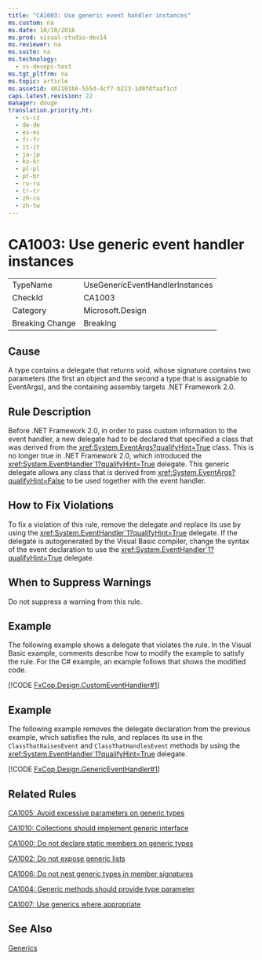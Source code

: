 ```yaml
---
title: "CA1003: Use generic event handler instances"
ms.custom: na
ms.date: 10/10/2016
ms.prod: visual-studio-dev14
ms.reviewer: na
ms.suite: na
ms.technology: 
  - vs-devops-test
ms.tgt_pltfrm: na
ms.topic: article
ms.assetid: 402101b6-555d-4cf7-b223-1d9fdfaaf1cd
caps.latest.revision: 22
manager: douge
translation.priority.ht: 
  - cs-cz
  - de-de
  - es-es
  - fr-fr
  - it-it
  - ja-jp
  - ko-kr
  - pl-pl
  - pt-br
  - ru-ru
  - tr-tr
  - zh-cn
  - zh-tw
---
```

# CA1003: Use generic event handler instances
|||  
|-|-|  
|TypeName|UseGenericEventHandlerInstances|  
|CheckId|CA1003|  
|Category|Microsoft.Design|  
|Breaking Change|Breaking|  
  
## Cause  
 A type contains a delegate that returns void, whose signature contains two parameters (the first an object and the second a type that is assignable to EventArgs), and the containing assembly targets .NET Framework 2.0.  
  
## Rule Description  
 Before .NET Framework 2.0, in order to pass custom information to the event handler, a new delegate had to be declared that specified a class that was derived from the <xref:System.EventArgs?qualifyHint=True> class. This is no longer true in .NET Framework 2.0, which introduced the <xref:System.EventHandler`1?qualifyHint=True> delegate. This generic delegate allows any class that is derived from <xref:System.EventArgs?qualifyHint=False> to be used together with the event handler.  
  
## How to Fix Violations  
 To fix a violation of this rule, remove the delegate and replace its use by using the <xref:System.EventHandler`1?qualifyHint=True> delegate. If the delegate is autogenerated by the Visual Basic compiler, change the syntax of the event declaration to use the <xref:System.EventHandler`1?qualifyHint=True> delegate.  
  
## When to Suppress Warnings  
 Do not suppress a warning from this rule.  
  
## Example  
 The following example shows a delegate that violates the rule. In the Visual Basic example, comments describe how to modify the example to satisfy the rule. For the C# example, an example follows that shows the modified code.  
  
 [!CODE [FxCop.Design.CustomEventHandler#1](../CodeSnippet/VS_Snippets_CodeAnalysis/FxCop.Design.CustomEventHandler#1)]  
  
## Example  
 The following example removes the delegate declaration from the previous example, which satisfies the rule, and replaces its use in the `ClassThatRaisesEvent` and `ClassThatHandlesEvent` methods by using the <xref:System.EventHandler`1?qualifyHint=True> delegate.  
  
 [!CODE [FxCop.Design.GenericEventHandler#1](../CodeSnippet/VS_Snippets_CodeAnalysis/FxCop.Design.GenericEventHandler#1)]  
  
## Related Rules  
 [CA1005: Avoid excessive parameters on generic types](../VS_IDE/CA1005--Avoid-excessive-parameters-on-generic-types.md)  
  
 [CA1010: Collections should implement generic interface](../VS_IDE/CA1010--Collections-should-implement-generic-interface.md)  
  
 [CA1000: Do not declare static members on generic types](../VS_IDE/CA1000--Do-not-declare-static-members-on-generic-types.md)  
  
 [CA1002: Do not expose generic lists](../VS_IDE/CA1002--Do-not-expose-generic-lists.md)  
  
 [CA1006: Do not nest generic types in member signatures](../VS_IDE/CA1006--Do-not-nest-generic-types-in-member-signatures.md)  
  
 [CA1004: Generic methods should provide type parameter](../VS_IDE/CA1004--Generic-methods-should-provide-type-parameter.md)  
  
 [CA1007: Use generics where appropriate](../VS_IDE/CA1007--Use-generics-where-appropriate.md)  
  
## See Also  
 [Generics](../Topic/Generics%20\(C%23%20Programming%20Guide\).md)